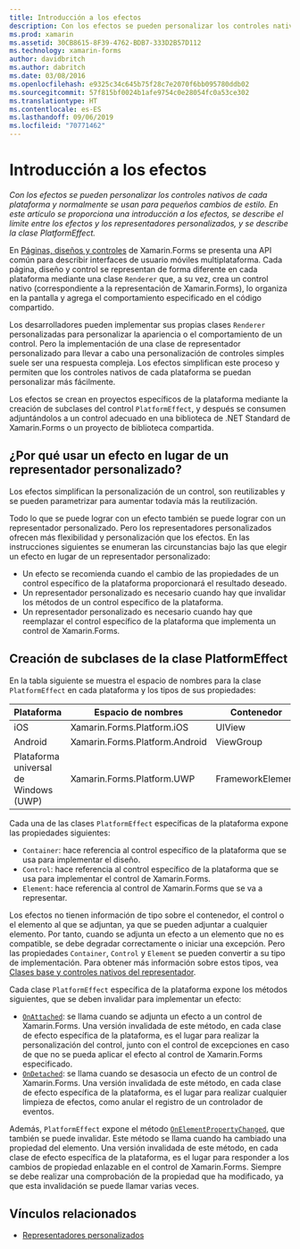 ```yaml
---
title: Introducción a los efectos
description: Con los efectos se pueden personalizar los controles nativos de cada plataforma y normalmente se usan para pequeños cambios de estilo. En este artículo se proporciona una introducción a los efectos, se describe el límite entre los efectos y los representadores personalizados, y se describe la clase PlatformEffect.
ms.prod: xamarin
ms.assetid: 30CB8615-8F39-4762-BDB7-333D2B57D112
ms.technology: xamarin-forms
author: davidbritch
ms.author: dabritch
ms.date: 03/08/2016
ms.openlocfilehash: e9325c34c645b75f28c7e2070f6bb095780ddb02
ms.sourcegitcommit: 57f815bf0024b1afe9754c0e28054fc0a53ce302
ms.translationtype: HT
ms.contentlocale: es-ES
ms.lasthandoff: 09/06/2019
ms.locfileid: "70771462"
---
```

# <a name="introduction-to-effects"></a>Introducción a los efectos

_Con los efectos se pueden personalizar los controles nativos de cada plataforma y normalmente se usan para pequeños cambios de estilo. En este artículo se proporciona una introducción a los efectos, se describe el límite entre los efectos y los representadores personalizados, y se describe la clase PlatformEffect._

En [Páginas, diseños y controles](~/xamarin-forms/user-interface/controls/index.md) de Xamarin.Forms se presenta una API común para describir interfaces de usuario móviles multiplataforma. Cada página, diseño y control se representan de forma diferente en cada plataforma mediante una clase `Renderer` que, a su vez, crea un control nativo (correspondiente a la representación de Xamarin.Forms), lo organiza en la pantalla y agrega el comportamiento especificado en el código compartido.

Los desarrolladores pueden implementar sus propias clases `Renderer` personalizadas para personalizar la apariencia o el comportamiento de un control. Pero la implementación de una clase de representador personalizado para llevar a cabo una personalización de controles simples suele ser una respuesta compleja. Los efectos simplifican este proceso y permiten que los controles nativos de cada plataforma se puedan personalizar más fácilmente.

Los efectos se crean en proyectos específicos de la plataforma mediante la creación de subclases del control `PlatformEffect`, y después se consumen adjuntándolos a un control adecuado en una biblioteca de .NET Standard de Xamarin.Forms o un proyecto de biblioteca compartida.

## <a name="why-use-an-effect-over-a-custom-renderer"></a>¿Por qué usar un efecto en lugar de un representador personalizado?

Los efectos simplifican la personalización de un control, son reutilizables y se pueden parametrizar para aumentar todavía más la reutilización.

Todo lo que se puede lograr con un efecto también se puede lograr con un representador personalizado. Pero los representadores personalizados ofrecen más flexibilidad y personalización que los efectos. En las instrucciones siguientes se enumeran las circunstancias bajo las que elegir un efecto en lugar de un representador personalizado:

- Un efecto se recomienda cuando el cambio de las propiedades de un control específico de la plataforma proporcionará el resultado deseado.
- Un representador personalizado es necesario cuando hay que invalidar los métodos de un control específico de la plataforma.
- Un representador personalizado es necesario cuando hay que reemplazar el control específico de la plataforma que implementa un control de Xamarin.Forms.

## <a name="subclassing-the-platformeffect-class"></a>Creación de subclases de la clase PlatformEffect

En la tabla siguiente se muestra el espacio de nombres para la clase `PlatformEffect` en cada plataforma y los tipos de sus propiedades:

|Plataforma|Espacio de nombres|Contenedor|Control|
|--- |--- |--- |--- |
|iOS|Xamarin.Forms.Platform.iOS|UIView|UIView|
|Android|Xamarin.Forms.Platform.Android|ViewGroup|Ver|
|Plataforma universal de Windows (UWP)|Xamarin.Forms.Platform.UWP|FrameworkElement|FrameworkElement|

Cada una de las clases `PlatformEffect` específicas de la plataforma expone las propiedades siguientes:

- `Container`: hace referencia al control específico de la plataforma que se usa para implementar el diseño.
- `Control`: hace referencia al control específico de la plataforma que se usa para implementar el control de Xamarin.Forms.
- `Element`: hace referencia al control de Xamarin.Forms que se va a representar.

Los efectos no tienen información de tipo sobre el contenedor, el control o el elemento al que se adjuntan, ya que se pueden adjuntar a cualquier elemento. Por tanto, cuando se adjunta un efecto a un elemento que no es compatible, se debe degradar correctamente o iniciar una excepción. Pero las propiedades `Container`, `Control` y `Element` se pueden convertir a su tipo de implementación. Para obtener más información sobre estos tipos, vea [Clases base y controles nativos del representador](~/xamarin-forms/app-fundamentals/custom-renderer/renderers.md).

Cada clase `PlatformEffect` específica de la plataforma expone los métodos siguientes, que se deben invalidar para implementar un efecto:

- [`OnAttached`](xref:Xamarin.Forms.Effect.OnAttached): se llama cuando se adjunta un efecto a un control de Xamarin.Forms. Una versión invalidada de este método, en cada clase de efecto específica de la plataforma, es el lugar para realizar la personalización del control, junto con el control de excepciones en caso de que no se pueda aplicar el efecto al control de Xamarin.Forms especificado.
- [`OnDetached`](xref:Xamarin.Forms.Effect.OnDetached): se llama cuando se desasocia un efecto de un control de Xamarin.Forms. Una versión invalidada de este método, en cada clase de efecto específica de la plataforma, es el lugar para realizar cualquier limpieza de efectos, como anular el registro de un controlador de eventos.

Además, `PlatformEffect` expone el método [`OnElementPropertyChanged`](xref:Xamarin.Forms.PlatformEffect`2.OnElementPropertyChanged(System.ComponentModel.PropertyChangedEventArgs)), que también se puede invalidar. Este método se llama cuando ha cambiado una propiedad del elemento. Una versión invalidada de este método, en cada clase de efecto específica de la plataforma, es el lugar para responder a los cambios de propiedad enlazable en el control de Xamarin.Forms. Siempre se debe realizar una comprobación de la propiedad que ha modificado, ya que esta invalidación se puede llamar varias veces.

## <a name="related-links"></a>Vínculos relacionados

- [Representadores personalizados](~/xamarin-forms/app-fundamentals/custom-renderer/index.md)
